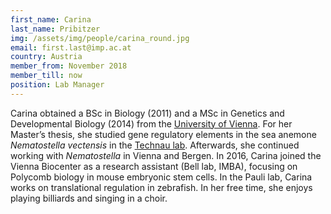 ```yaml
---
first_name: Carina
last_name: Pribitzer
img: /assets/img/people/carina_round.jpg
email: first.last@imp.ac.at
country: Austria
member_from: November 2018
member_till: now
position: Lab Manager
---
```

Carina obtained a BSc in Biology (2011) and a MSc in Genetics and Developmental Biology (2014) from the [University of Vienna](https://www.univie.ac.at/). For her Master’s thesis, she studied gene regulatory elements in the sea anemone *Nematostella vectensis* in the [Technau lab](https://neurodevbio.univie.ac.at/technau-research/). Afterwards, she continued working with *Nematostella* in Vienna and Bergen. In 2016, Carina joined the Vienna Biocenter as a research assistant (Bell lab, IMBA), focusing on Polycomb biology in mouse embryonic stem cells. In the Pauli lab, Carina works on translational regulation in zebrafish. In her free time, she enjoys playing billiards and singing in a choir.
